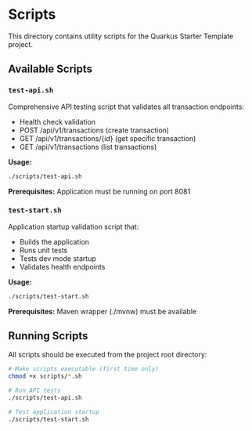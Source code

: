 # Scripts

This directory contains utility scripts for the Quarkus Starter Template project.

## Available Scripts

### `test-api.sh`
Comprehensive API testing script that validates all transaction endpoints:
- Health check validation
- POST /api/v1/transactions (create transaction)
- GET /api/v1/transactions/{id} (get specific transaction)
- GET /api/v1/transactions (list transactions)

**Usage:**
```bash
./scripts/test-api.sh
```

**Prerequisites:** Application must be running on port 8081

### `test-start.sh`
Application startup validation script that:
- Builds the application
- Runs unit tests
- Tests dev mode startup
- Validates health endpoints

**Usage:**
```bash
./scripts/test-start.sh
```

**Prerequisites:** Maven wrapper (./mvnw) must be available

## Running Scripts

All scripts should be executed from the project root directory:

```bash
# Make scripts executable (first time only)
chmod +x scripts/*.sh

# Run API tests
./scripts/test-api.sh

# Test application startup
./scripts/test-start.sh
```
